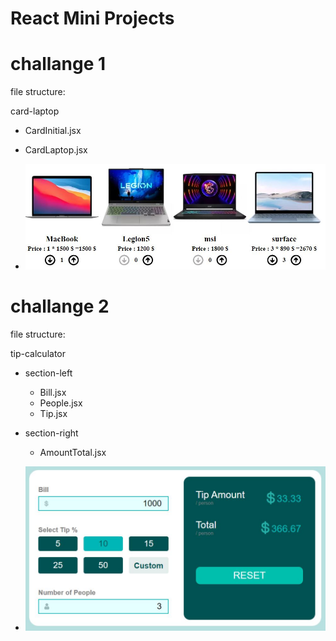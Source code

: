 # React Mini Projects

# challange 1

file structure:

card-laptop
 - CardInitial.jsx
 - CardLaptop.jsx

- ![alt text](./challange/challange1.JPG "challange 1")


# challange 2

file structure:

tip-calculator
  - section-left
    - Bill.jsx
    - People.jsx
    - Tip.jsx
  - section-right
    - AmountTotal.jsx

- ![alt text](./challange/challange2.JPG "challange 2")
